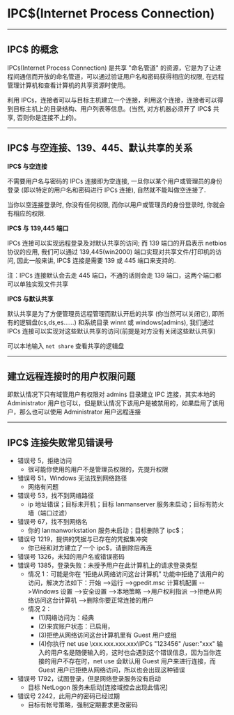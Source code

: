 # IPC$(Internet Process Connection)

---

## IPC$ 的概念

IPC`$`(Internet Process Connection) 是共享 "命名管道" 的资源，它是为了让进程间通信而开放的命名管道，可以通过验证用户名和密码获得相应的权限, 在远程管理计算机和查看计算机的共享资源时使用。

利用 IPC`$`，连接者可以与目标主机建立一个连接，利用这个连接，连接者可以得到目标主机上的目录结构、用户列表等信息。(当然, 对方机器必须开了 IPC$ 共享, 否则你是连接不上的)。

---

## IPC$ 与空连接、139、445、默认共享的关系

**IPC$ 与空连接**

不需要用户名与密码的 IPC`$` 连接即为空连接, 一旦你以某个用户或管理员的身份登录 (即以特定的用户名和密码进行 IPC`$` 连接), 自然就不能叫做空连接了.

当你以空连接登录时, 你没有任何权限, 而你以用户或管理员的身份登录时, 你就会有相应的权限.

**IPC$ 与 139,445 端口**

IPC`$` 连接可以实现远程登录及对默认共享的访问; 而 139 端口的开启表示 netbios 协议的应用, 我们可以通过 139,445(win2000) 端口实现对共享文件/打印机的访问, 因此一般来讲, IPC$ 连接是需要 139 或 445 端口来支持的.

注：IPC`$` 连接默认会去走 445 端口，不通的话则会走 139 端口，这两个端口都可以单独实现文件共享

**IPC$ 与默认共享**

默认共享是为了方便管理员远程管理而默认开启的共享 (你当然可以关闭它), 即所有的逻辑盘(c`$`,d`$`,e`$`……) 和系统目录 winnt 或 windows(admin`$`), 我们通过 IPC`$` 连接可以实现对这些默认共享的访问(前提是对方没有关闭这些默认共享)

可以本地输入 `net share` 查看共享的逻辑盘

---

## 建立远程连接时的用户权限问题

即默认情况下只有域管用户有权限对 admin`$` 目录建立 IPC 连接，其实本地的 Administrator 用户也可以，但是默认情况下该用户是被禁用的，如果启用了该用户，那么也可以使用 Administrator 用户远程连接

---

## IPC$ 连接失败常见错误号

- 错误号 5，拒绝访问
    - 很可能你使用的用户不是管理员权限的，先提升权限
- 错误号 51，Windows 无法找到网络路径
    - 网络有问题
- 错误号 53，找不到网络路径
    - ip 地址错误；目标未开机；目标 lanmanserver 服务未启动；目标有防火墙（端口过滤）
- 错误号 67，找不到网络名
    - 你的 lanmanworkstation 服务未启动；目标删除了 ipc$；
- 错误号 1219，提供的凭据与已存在的凭据集冲突
    - 你已经和对方建立了一个 ipc$，请删除后再连
- 错误号 1326，未知的用户名或错误密码
- 错误号 1385，登录失败：未授予用户在此计算机上的请求登录类型
    - 情况 1：可能是你在 “拒绝从网络访问这台计算机” 功能中拒绝了该用户的访问，解决方法如下：开始 -->运行 -->gpedit.msc 计算机配置 -->Windows 设置 -->安全设置 -->本地策略 -->用户权利指派 -->拒绝从网络访问这台计算机 -->删除你要正常连接的用户
    - 情况 2：
        - (1)网络访问为：经典
        - (2)来宾账户状态：已启用，
        - (3)拒绝从网络访问这台计算机里有 Guest 用户或组
        - (4)你执行 net use \\xxx.xxx.xxx.xxx\IPC`$` "123456" /user:"xxx" 输入的用户名是随便输入的，这时也会遇到这个错误信息，因为当你连接的用户不存在时，net use 会默认用 Guest 用户来进行连接，而 Guest 用户已拒绝从网络访问，所以也会出现这种错误
- 错误号 1792，试图登录，但是网络登录服务没有启动
    - 目标 NetLogon 服务未启动[连接域控会出现此情况]
- 错误号 2242，此用户的密码已经过期
    - 目标有帐号策略，强制定期要求更改密码
